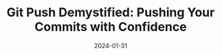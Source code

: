 ---
layout: post
title:  "Git Push Demystified: Pushing Your Commits with Confidence"
date:   2024-01-31
translations: ["pt"]
tags: ["git"]
social_image: "git-push-demystified-pushing-your-commits-with-confidence.en.png"
---